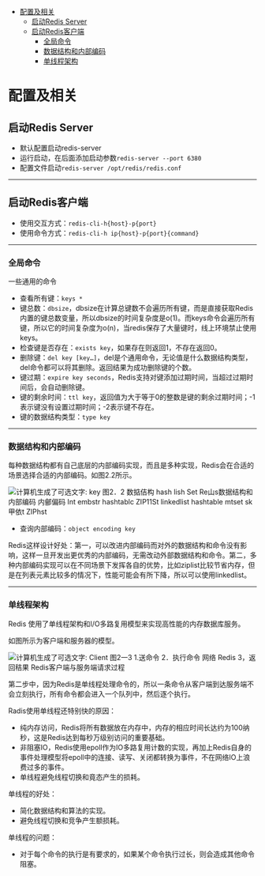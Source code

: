 <!-- TOC -->

- [配置及相关](#配置及相关)
    - [启动Redis Server](#启动redis-server)
    - [启动Redis客户端](#启动redis客户端)
        - [全局命令](#全局命令)
        - [数据结构和内部编码](#数据结构和内部编码)
        - [单线程架构](#单线程架构)

<!-- /TOC -->

#  配置及相关

##  启动Redis Server

- 默认配置启动redis-server
- 运行启动，在后面添加启动参数`redis-server --port 6380`
- 配置文件启动`redis-server /opt/redis/redis.conf`

---

##  启动Redis客户端

- 使用交互方式：`redis-cli-h{host}-p{port}`
- 使用命令方式：`redis-cli-h ip{host}-p{port}{command}`

---

###  全局命令

一些通用的命令

- 查看所有键：`keys *`
- 键总数：`dbsize`，dbsize在计算总键数不会遍历所有键，而是直接获取Redis内置的键总数变量，所以dbsize的时间复杂度是o(1)。而keys命令会遍历所有键，所以它的时间复杂度为o(n)，当redis保存了大量键时，线上环境禁止使用keys。
- 检查键是否存在：`exists key`，如果存在则返回1，不存在返回0。
- 删除键：`del key [key…]`，del是个通用命令，无论值是什么数据结构类型，del命令都可以将其删除。返回结果为成功删除键的个数。
- 键过期：`expire key seconds`，Redis支持对键添加过期时间，当超过过期时间后，会自动删除键。
- 键的剩余时间：`ttl key`，返回值为大于等于0的整数是键的剩余过期时间；-1表示键没有设置过期时间；-2表示键不存在。
- 键的数据结构类型：`type key`

---

###   数据结构和内部编码

每种数据结构都有自己底层的内部编码实现，而且是多种实现，Redis会在合适的场景选择合适的内部编码。如图2.2所示。

![计算机生成了可选文字: key 图2．2 数掂佶构 hash lish Set Re山s数据结构和内部编码 内鄶偏码 Int embstr hashtablc ZIP11St linkedlist hashtable mtset sk甲依t ZIPhst](https://i.loli.net/2020/03/22/KDqxpStOCrbYIM4.png)

- 查询内部编码：`object encoding key`

Redis这样设计好处：第一，可以改进内部编码而对外的数据结构和命令没有影响，这样一旦开发出更优秀的内部编码，无需改动外部数据结构和命令。第二，多种内部编码实现可以在不同场景下发挥各自的优势，比如ziplist比较节省内存，但是在列表元素比较多的情况下，性能可能会有所下降，所以可以使用linkedlist。

---

###  单线程架构

Redis 使用了单线程架构和I/O多路复用模型来实现高性能的内存数据库服务。

如图所示为客户端和服务器的模型。

 

![计算机生成了可选文字: Client 图2一3 1.送命令 2．执行命令 网络 Redis 3，返回秸果 Redis客户端与服务端请求过程](https://i.loli.net/2020/03/22/tP2ZYDOsez9i7dH.png)

第二步中，因为Redis是单线程处理命令的，所以一条命令从客户端到达服务端不会立刻执行，所有命令都会进入一个队列中，然后逐个执行。

Radis使用单线程还特别快的原因：

- 纯内存访问，Redis将所有数据放在内存中，内存的相应时间长达约为100纳秒，这是Redis达到每秒万级别访问的重要基础。
- 非阻塞IO，Redis使用epoll作为IO多路复用计数的实现，再加上Redis自身的事件处理模型将epoll中的连接、读写、关闭都转换为事件，不在网络IO上浪费过多的事件。
- 单线程避免线程切换和竟态产生的损耗。

单线程的好处：

- 简化数据结构和算法的实现。
- 避免线程切换和竞争产生额损耗。

单线程的问题：

- 对于每个命令的执行是有要求的，如果某个命令执行过长，则会造成其他命令阻塞。